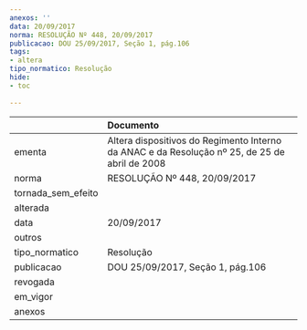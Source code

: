```yaml
---
anexos: ''
data: 20/09/2017
norma: RESOLUÇÃO Nº 448, 20/09/2017
publicacao: DOU 25/09/2017, Seção 1, pág.106
tags:
- altera
tipo_normatico: Resolução
hide: 
- toc 
 
---
```


|                    | Documento                                                                                     |
|:-------------------|:----------------------------------------------------------------------------------------------|
| ementa             | Altera dispositivos do Regimento Interno da ANAC e da Resolução nº 25, de 25 de abril de 2008 |
| norma              | RESOLUÇÃO Nº 448, 20/09/2017                                                                  |
| tornada_sem_efeito |                                                                                               |
| alterada           |                                                                                               |
| data               | 20/09/2017                                                                                    |
| outros             |                                                                                               |
| tipo_normatico     | Resolução                                                                                     |
| publicacao         | DOU 25/09/2017, Seção 1, pág.106                                                              |
| revogada           |                                                                                               |
| em_vigor           |                                                                                               |
| anexos             |                                                                                               |
